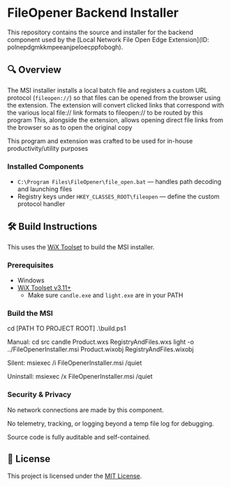 # FileOpener Backend Installer

This repository contains the source and installer for the backend component used by the [Local Network File Open Edge Extension](ID: polnepdgmkkmpeeanjpeloecppfobogh).

## 🔍 Overview

The MSI installer installs a local batch file and registers a custom URL protocol (`fileopen://`) so that files can be opened from the browser using the extension.
The extension will convert clicked links that correspond with the various local file:// link formats to fileopen:// to be routed by this program
This, alongside the extension, allows opening direct file links from the browser so as to open the original copy

This program and extension was crafted to be used for in-house productivity/utility purposes

### Installed Components

- `C:\Program Files\FileOpener\file_open.bat` — handles path decoding and launching files
- Registry keys under `HKEY_CLASSES_ROOT\fileopen` — define the custom protocol handler

## 🛠 Build Instructions

This uses the [WiX Toolset](https://wixtoolset.org/) to build the MSI installer.

### Prerequisites

- Windows
- [WiX Toolset v3.11+](https://wixtoolset.org/releases/)
  - Make sure `candle.exe` and `light.exe` are in your PATH

### Build the MSI

cd [PATH TO PROJECT ROOT]
.\build.ps1

Manual:
cd src
candle Product.wxs RegistryAndFiles.wxs
light -o ../FileOpenerInstaller.msi Product.wixobj RegistryAndFiles.wixobj

Silent:
msiexec /i FileOpenerInstaller.msi /quiet

Uninstall:
msiexec /x FileOpenerInstaller.msi /quiet

### Security & Privacy

No network connections are made by this component.

No telemetry, tracking, or logging beyond a temp file log for debugging.

Source code is fully auditable and self-contained.

## 📄 License

This project is licensed under the [MIT License](LICENSE).